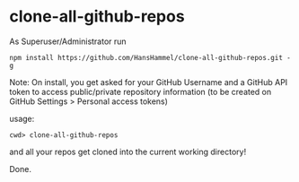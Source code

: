 # clone-all-github-repos

As Superuser/Administrator run

	npm install https://github.com/HansHammel/clone-all-github-repos.git -g

Note: On install, you get asked for your GitHub Username and a GitHub API token to access public/private repository information (to be created on GitHub Settings > Personal access tokens)

usage:
	
	cwd> clone-all-github-repos

and all your repos get cloned into the current working directory!

Done.